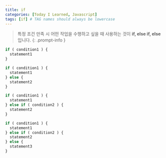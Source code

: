 ```yaml
---
title: if
categories: [Today I Learned, Javascript]
tags: [if] # TAG names should always be lowercase
---
```


> 특정 조건 만족 시 어떤 작업을 수행하고 싶을 때 사용하는 것이 **if, else if, else**입니다.
{: .prompt-info }

```js
if ( condition1 ) {
  statement1
}
```
```js
if ( condition1 ) {
  statement1
} else {
  statement2
}
```
```js
if ( condition1 ) {
  statement1
} else if ( condition2 ) {
  statement2
}
```
```js
if ( condition1 ) {
  statement1
} else if ( condition2 ) {
  statement2
} else {
  statement3
}
```